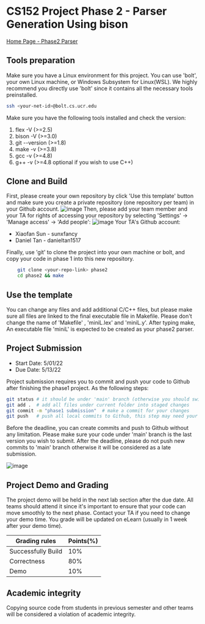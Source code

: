 CS152 Project Phase 2 - Parser Generation Using bison
===============================================================


[Home Page - Phase2 Parser](https://cs152-ucr-gupta.github.io/website/phase2_parser.html)


## Tools preparation

Make sure you have a Linux environment for this project. You can use 'bolt', your own Linux machine, or Windows Subsystem for Linux(WSL). We highly recommend you directly use 'bolt' since it contains all the necessary tools preinstalled. 

```sh
ssh <your-net-id>@bolt.cs.ucr.edu
```

Make sure you have the following tools installed and check the version:
1. flex -V       (>=2.5)
2. bison -V      (>=3.0)
3. git --version (>=1.8)
4. make -v       (>=3.8)
5. gcc -v        (>=4.8)
6. g++ -v        (>=4.8 optional if you wish to use C++)

## Clone and Build

First, please create your own repository by click 'Use this template' button and make sure you create a private repository (one repository per team) in your Github account.
![image](https://user-images.githubusercontent.com/6300305/150668401-cfa3cd5f-1762-4b51-aec5-d1b6e097a559.png)
Then, please add your team member and your TA for rights of accessing your repository by selecting 'Settings' -> 'Manage access' -> 'Add people':
![image](https://user-images.githubusercontent.com/6300305/150668476-ebc35b05-7c94-4e23-a816-09deda6f5278.png)
Your TA's Github account:
* Xiaofan Sun -  sunxfancy
* Daniel Tan   -  danieltan1517

Finally, use 'git' to clone the project into your own machine or bolt, and copy your code in phase 1 into this new repository.

```sh
    git clone <your-repo-link> phase2
    cd phase2 && make
```

## Use the template

You can change any files and add additional C/C++ files, but please make sure all files are linked to the final executable file in Makefile. Please don't change the name of 'Makefile' , 'miniL.lex' and 'miniL.y'. After typing make, An executable file 'miniL' is expected to be created as your phase2 parser.

## Project Submission 

* Start Date: 5/01/22
* Due Date:   5/13/22

Project submission requires you to commit and push your code to Github after finishing the phase1 project. As the following steps:
```sh
git status # it should be under 'main' branch (otherwise you should switch to 'main' branch by typing 'git checkout main')
git add .  # add all files under current folder into staged changes
git commit -m "phase1 submission"  # make a commit for your changes
git push   # push all local commits to Github, this step may need your username and password of Github
```

Before the deadline, you can create commits and push to Github without any limitation. Please make sure your code under 'main' branch is the last version you wish to submit. After the deadline, please do not push new commits to 'main' branch otherwise it will be considered as a late submission.

![image](https://user-images.githubusercontent.com/6300305/148487911-7bcaa3ac-2c8e-4ee3-9ead-ab908d5e1710.png)


## Project Demo and Grading

The project demo will be held in the next lab section after the due date. All teams should attend it since it's important to ensure that your code can move smoothly to the next phase. Contact your TA if you need to change your demo time. 
You grade will be updated on eLearn (usually in 1 week after your demo time). 

| Grading rules | Points(%) |
| ---------------- | -- |
|Successfully Build| 10%|
|Correctness       | 80%|
|Demo              | 10%|

## Academic integrity

Copying source code from students in previous semester and other teams will be considered a violation of academic integrity. 

